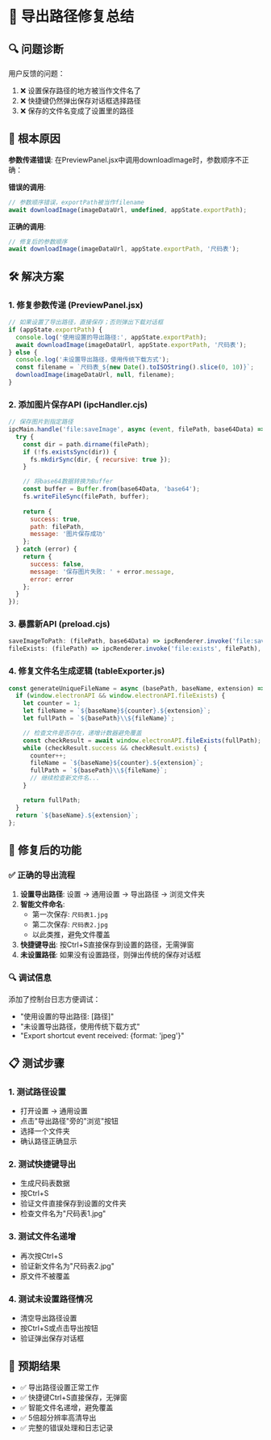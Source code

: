 # 🔧 导出路径修复总结

## 🔍 问题诊断
用户反馈的问题：
1. ❌ 设置保存路径的地方被当作文件名了
2. ❌ 快捷键仍然弹出保存对话框选择路径
3. ❌ 保存的文件名变成了设置里的路径

## 🎯 根本原因
**参数传递错误**: 在PreviewPanel.jsx中调用downloadImage时，参数顺序不正确：

**错误的调用**:
```javascript
// 参数顺序错误，exportPath被当作filename
await downloadImage(imageDataUrl, undefined, appState.exportPath);
```

**正确的调用**:
```javascript
// 修复后的参数顺序
await downloadImage(imageDataUrl, appState.exportPath, '尺码表');
```

## 🛠️ 解决方案

### 1. 修复参数传递 (PreviewPanel.jsx)
```javascript
// 如果设置了导出路径，直接保存；否则弹出下载对话框
if (appState.exportPath) {
  console.log('使用设置的导出路径:', appState.exportPath);
  await downloadImage(imageDataUrl, appState.exportPath, '尺码表');
} else {
  console.log('未设置导出路径，使用传统下载方式');
  const filename = `尺码表_${new Date().toISOString().slice(0, 10)}`;
  downloadImage(imageDataUrl, null, filename);
}
```

### 2. 添加图片保存API (ipcHandler.cjs)
```javascript
// 保存图片到指定路径
ipcMain.handle('file:saveImage', async (event, filePath, base64Data) => {
  try {
    const dir = path.dirname(filePath);
    if (!fs.existsSync(dir)) {
      fs.mkdirSync(dir, { recursive: true });
    }

    // 将base64数据转换为Buffer
    const buffer = Buffer.from(base64Data, 'base64');
    fs.writeFileSync(filePath, buffer);
    
    return {
      success: true,
      path: filePath,
      message: '图片保存成功'
    };
  } catch (error) {
    return {
      success: false,
      message: '保存图片失败: ' + error.message,
      error: error
    };
  }
});
```

### 3. 暴露新API (preload.cjs)
```javascript
saveImageToPath: (filePath, base64Data) => ipcRenderer.invoke('file:saveImage', filePath, base64Data),
fileExists: (filePath) => ipcRenderer.invoke('file:exists', filePath),
```

### 4. 修复文件名生成逻辑 (tableExporter.js)
```javascript
const generateUniqueFileName = async (basePath, baseName, extension) => {
  if (window.electronAPI && window.electronAPI.fileExists) {
    let counter = 1;
    let fileName = `${baseName}${counter}.${extension}`;
    let fullPath = `${basePath}\\${fileName}`;

    // 检查文件是否存在，递增计数器避免覆盖
    const checkResult = await window.electronAPI.fileExists(fullPath);
    while (checkResult.success && checkResult.exists) {
      counter++;
      fileName = `${baseName}${counter}.${extension}`;
      fullPath = `${basePath}\\${fileName}`;
      // 继续检查新文件名...
    }

    return fullPath;
  }
  return `${baseName}.${extension}`;
};
```

## 🎯 修复后的功能

### ✅ 正确的导出流程
1. **设置导出路径**: 设置 → 通用设置 → 导出路径 → 浏览文件夹
2. **智能文件命名**: 
   - 第一次保存: `尺码表1.jpg`
   - 第二次保存: `尺码表2.jpg` 
   - 以此类推，避免文件覆盖
3. **快捷键导出**: 按Ctrl+S直接保存到设置的路径，无需弹窗
4. **未设置路径**: 如果没有设置路径，则弹出传统的保存对话框

### 🔍 调试信息
添加了控制台日志方便调试：
- "使用设置的导出路径: [路径]"
- "未设置导出路径，使用传统下载方式"
- "Export shortcut event received: {format: 'jpeg'}"

## 📋 测试步骤

### 1. 测试路径设置
- 打开设置 → 通用设置
- 点击"导出路径"旁的"浏览"按钮
- 选择一个文件夹
- 确认路径正确显示

### 2. 测试快捷键导出
- 生成尺码表数据
- 按Ctrl+S
- 验证文件直接保存到设置的文件夹
- 检查文件名为"尺码表1.jpg"

### 3. 测试文件名递增
- 再次按Ctrl+S
- 验证新文件名为"尺码表2.jpg"
- 原文件不被覆盖

### 4. 测试未设置路径情况
- 清空导出路径设置
- 按Ctrl+S或点击导出按钮
- 验证弹出保存对话框

## 🎉 预期结果
- ✅ 导出路径设置正常工作
- ✅ 快捷键Ctrl+S直接保存，无弹窗
- ✅ 智能文件名递增，避免覆盖
- ✅ 5倍超分辨率高清导出
- ✅ 完整的错误处理和日志记录
